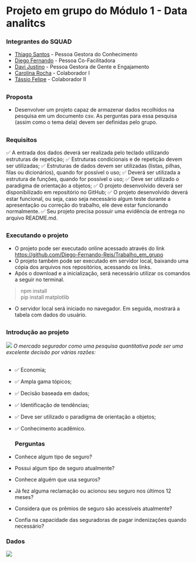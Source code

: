 # Projeto em grupo do Módulo 1 - Data analitcs
### Integrantes do SQUAD
- <a href="https://github.com/ThiagoJaime">Thiago Santos</a> - Pessoa Gestora do Conhecimento
- <a href="https://github.com/Diego-Fernando-Reis">Diego Fernando</a> - Pessoa Co-Facilitadora
- <a href="https://github.com/DaviJust">Davi Justino</a> - Pessoa Gestora de Gente e Engajamento
- <a href="https://github.com/carolrc">Carolina Rocha</a> - Colaborador I 
- <a href="">Tássio Felipe</a> - Colaborador II
##
### Proposta
-  Desenvolver um projeto capaz de armazenar dados recolhidos na pesquisa em um documento csv. As perguntas para essa pesquisa (assim como o tema dela) devem ser definidas pelo grupo.

##
### Requisitos
 ✅ A entrada dos dados deverá ser realizada pelo teclado utilizando estruturas de repetição;
 ✅ Estruturas condicionais e de repetição devem ser utilizadas;
 ✅ Estruturas de dados devem ser utilizadas (listas, pilhas, filas ou dicionários), quando for possível o uso;
 ✅ Deverá ser utilizada a estrutura de funções, quando for possível o uso;
 ✅ Deve ser utilizado o paradigma de orientação a objetos;
 ✅ O projeto desenvolvido deverá ser disponibilizado em repositório no GitHub;
 ✅ O projeto desenvolvido deverá estar funcional, ou seja, caso seja necessário algum teste durante a apresentação ou correção do trabalho, ele deve estar funcionando normalmente.
 ✅ Seu projeto precisa possuir uma evidência de entrega no arquivo README.md.
##

##
### Executando o projeto
- O projeto pode ser executado online acessado através do link <https://github.com/Diego-Fernando-Reis/Trabalho_em_grupo>
- O projeto também pode ser executado em servidor local, baixando uma cópia dos arquivos nos repositórios, acessando os links.
- Após o download e a inicialização, será necessário utilizar os comandos a seguir no terminal.
>npm install<br>
>pip install matplotlib
- O servidor local será iniciado no navegador. Em seguida, mostrará a tabela com dados do usuário.
##

### Introdução ao projeto
<img src="![capa-slide](https://github.com/Diego-Fernando-Reis/Trabalho_em_grupo/assets/113737080/403631a0-f393-43e5-b5bd-2fd2aa9ce464)">
<i>O mercado segurador como uma pesquisa quantitativa pode ser uma 
excelente decisão por várias razões:</i><br><br>

- ✅ Economia;
- ✅ Ampla gama tópicos;
- ✅ Decisão baseada em dados;
- ✅ Identificação de tendências;
- ✅ Deve ser utilizado o paradigma de orientação a objetos;
- ✅ Conhecimento acadêmico.

  ### Perguntas

- Conhece algum tipo de seguro?
- Possui algum tipo de seguro atualmente?
- Conhece alguém que usa seguros?
- Já fez alguma reclamação ou acionou seu seguro nos últimos 12 meses?
- Considera que os prêmios de seguro são acessíveis atualmente?
- Confia na capacidade das seguradoras de pagar indenizações quando necessário?

### Dados
<img src="![WhatsApp Image 2024-04-16 at 10 35 29](https://github.com/Diego-Fernando-Reis/Trabalho_em_grupo/assets/113737080/3c7e2aa4-4532-4415-aa80-16ac853c5d40)">





